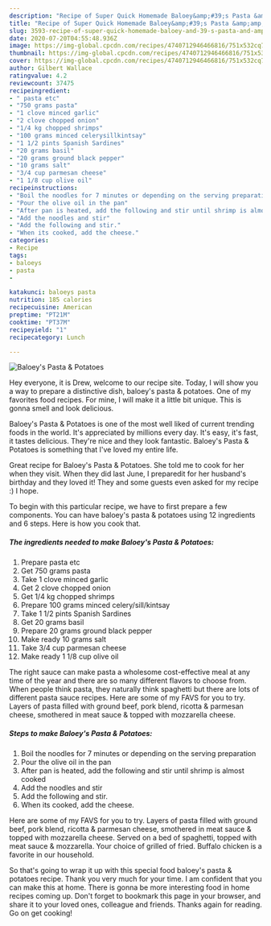 ```yaml
---
description: "Recipe of Super Quick Homemade Baloey&amp;#39;s Pasta &amp;amp; Potatoes"
title: "Recipe of Super Quick Homemade Baloey&amp;#39;s Pasta &amp;amp; Potatoes"
slug: 3593-recipe-of-super-quick-homemade-baloey-and-39-s-pasta-and-amp-potatoes
date: 2020-07-20T04:55:48.936Z
image: https://img-global.cpcdn.com/recipes/4740712946466816/751x532cq70/baloeys-pasta-potatoes-recipe-main-photo.jpg
thumbnail: https://img-global.cpcdn.com/recipes/4740712946466816/751x532cq70/baloeys-pasta-potatoes-recipe-main-photo.jpg
cover: https://img-global.cpcdn.com/recipes/4740712946466816/751x532cq70/baloeys-pasta-potatoes-recipe-main-photo.jpg
author: Gilbert Wallace
ratingvalue: 4.2
reviewcount: 37475
recipeingredient:
- " pasta etc"
- "750 grams pasta"
- "1 clove minced garlic"
- "2 clove chopped onion"
- "1/4 kg chopped shrimps"
- "100 grams minced celerysillkintsay"
- "1 1/2 pints Spanish Sardines"
- "20 grams basil"
- "20 grams ground black pepper"
- "10 grams salt"
- "3/4 cup parmesan cheese"
- "1 1/8 cup olive oil"
recipeinstructions:
- "Boil the noodles for 7 minutes or depending on the serving preparation"
- "Pour the olive oil in the pan"
- "After pan is heated, add the following and stir until shrimp is almost cooked"
- "Add the noodles and stir"
- "Add the following and stir."
- "When its cooked, add the cheese."
categories:
- Recipe
tags:
- baloeys
- pasta
- 

katakunci: baloeys pasta  
nutrition: 185 calories
recipecuisine: American
preptime: "PT21M"
cooktime: "PT37M"
recipeyield: "1"
recipecategory: Lunch

---
```



![Baloey&#39;s Pasta &amp; Potatoes](https://img-global.cpcdn.com/recipes/4740712946466816/751x532cq70/baloeys-pasta-potatoes-recipe-main-photo.jpg)

Hey everyone, it is Drew, welcome to our recipe site. Today, I will show you a way to prepare a distinctive dish, baloey&#39;s pasta &amp; potatoes. One of my favorites food recipes. For mine, I will make it a little bit unique. This is gonna smell and look delicious.

Baloey&#39;s Pasta &amp; Potatoes is one of the most well liked of current trending foods in the world. It's appreciated by millions every day. It's easy, it's fast, it tastes delicious. They're nice and they look fantastic. Baloey&#39;s Pasta &amp; Potatoes is something that I've loved my entire life.

Great recipe for Baloey&#39;s Pasta &amp; Potatoes. She told me to cook for her when they visit. When they did last June, I preparedit for her husband&#39;s birthday and they loved it! They and some guests even asked for my recipe :) I hope.


To begin with this particular recipe, we have to first prepare a few components. You can have baloey&#39;s pasta &amp; potatoes using 12 ingredients and 6 steps. Here is how you cook that.

<!--inarticleads1-->

##### The ingredients needed to make Baloey&#39;s Pasta &amp; Potatoes:

1. Prepare  pasta etc
1. Get 750 grams pasta
1. Take 1 clove minced garlic
1. Get 2 clove chopped onion
1. Get 1/4 kg chopped shrimps
1. Prepare 100 grams minced celery/sill/kintsay
1. Take 1 1/2 pints Spanish Sardines
1. Get 20 grams basil
1. Prepare 20 grams ground black pepper
1. Make ready 10 grams salt
1. Take 3/4 cup parmesan cheese
1. Make ready 1 1/8 cup olive oil


The right sauce can make pasta a wholesome cost-effective meal at any time of the year and there are so many different flavors to choose from. When people think pasta, they naturally think spaghetti but there are lots of different pasta sauce recipes. Here are some of my FAVS for you to try. Layers of pasta filled with ground beef, pork blend, ricotta &amp; parmesan cheese, smothered in meat sauce &amp; topped with mozzarella cheese. 

<!--inarticleads2-->

##### Steps to make Baloey&#39;s Pasta &amp; Potatoes:

1. Boil the noodles for 7 minutes or depending on the serving preparation
1. Pour the olive oil in the pan
1. After pan is heated, add the following and stir until shrimp is almost cooked
1. Add the noodles and stir
1. Add the following and stir.
1. When its cooked, add the cheese.


Here are some of my FAVS for you to try. Layers of pasta filled with ground beef, pork blend, ricotta &amp; parmesan cheese, smothered in meat sauce &amp; topped with mozzarella cheese. Served on a bed of spaghetti, topped with meat sauce &amp; mozzarella. Your choice of grilled of fried. Buffalo chicken is a favorite in our household. 

So that's going to wrap it up with this special food baloey&#39;s pasta &amp; potatoes recipe. Thank you very much for your time. I am confident that you can make this at home. There is gonna be more interesting food in home recipes coming up. Don't forget to bookmark this page in your browser, and share it to your loved ones, colleague and friends. Thanks again for reading. Go on get cooking!

